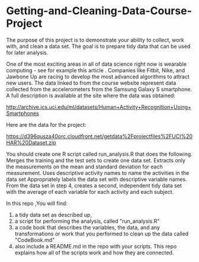 # Getting-and-Cleaning-Data-Course-Project
The purpose of this project is to demonstrate your ability to collect, work with, and clean a data set. 
The goal is to prepare tidy data that can be used for later analysis. 


One of the most exciting areas in all of data science right now is wearable computing - see for example this article . Companies like Fitbit, Nike, and Jawbone Up are racing to develop the most advanced algorithms to attract new users. The data linked to from the course website represent data collected from the accelerometers from the Samsung Galaxy S smartphone. A full description is available at the site where the data was obtained: 

http://archive.ics.uci.edu/ml/datasets/Human+Activity+Recognition+Using+Smartphones 

Here are the data for the project: 

https://d396qusza40orc.cloudfront.net/getdata%2Fprojectfiles%2FUCI%20HAR%20Dataset.zip 

 You should create one R script called run_analysis.R that does the following. 
Merges the training and the test sets to create one data set.
Extracts only the measurements on the mean and standard deviation for each measurement. 
Uses descriptive activity names to name the activities in the data set
Appropriately labels the data set with descriptive variable names. 
From the data set in step 4, creates a second, independent tidy data set with the average of each variable for each activity and each subject.

In this repo ,You will find: 
1) a tidy data set as described up,
2) a script for performing the analysis, called  "run_analysis.R"
3) a code book that describes the variables, the data, and any transformations or work that you performed to clean up the data called "CodeBook.md"
4) also include a README.md in the repo with your scripts. This repo explains how all of the scripts work and how they are connected.  
